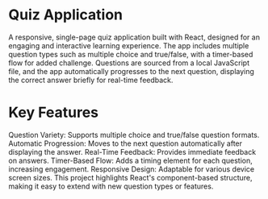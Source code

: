# Quiz Application
A responsive, single-page quiz application built with React, designed for an engaging and interactive learning experience. The app includes multiple question types such as multiple choice and true/false, with a timer-based flow for added challenge. Questions are sourced from a local JavaScript file, and the app automatically progresses to the next question, displaying the correct answer briefly for real-time feedback.

# Key Features
Question Variety: Supports multiple choice and true/false question formats.
Automatic Progression: Moves to the next question automatically after displaying the answer.
Real-Time Feedback: Provides immediate feedback on answers.
Timer-Based Flow: Adds a timing element for each question, increasing engagement.
Responsive Design: Adaptable for various device screen sizes.
This project highlights React's component-based structure, making it easy to extend with new question types or features.
